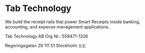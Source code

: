 # Tab Technology

We build the receipt rails that power Smart Receipts inside banking, accounting, and expense management applications.


Tab Technology AB
Org Nr.: 559471-1326

Regeringsgatan 29
111 51
Stockholm 🇸🇪
